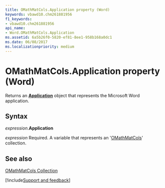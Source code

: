 ```yaml
---
title: OMathMatCols.Application property (Word)
keywords: vbawd10.chm261881956
f1_keywords:
- vbawd10.chm261881956
api_name:
- Word.OMathMatCols.Application
ms.assetid: 6a5b26f0-5820-ef81-8ee1-958b168a0dc1
ms.date: 06/08/2017
ms.localizationpriority: medium
---
```



# OMathMatCols.Application property (Word)

Returns an **[Application](Word.Application.md)** object that represents the Microsoft Word application.


## Syntax

_expression_.**Application**

_expression_ Required. A variable that represents an '[OMathMatCols](Word.OMathMatCols.md)' collection.


## See also


[OMathMatCols Collection](Word.OMathMatCols.md)

[!include[Support and feedback](~/includes/feedback-boilerplate.md)]